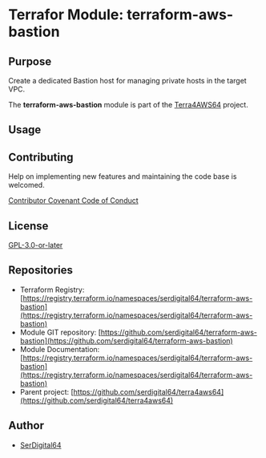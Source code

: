 # Terrafor Module: terraform-aws-bastion

## Purpose

Create a dedicated Bastion host for managing private hosts in the target VPC.

The **terraform-aws-bastion** module is part of the [Terra4AWS64](https://github.com/serdigital64/terra4aws64) project.

## Usage

## Contributing

Help on implementing new features and maintaining the code base is welcomed.

[Contributor Covenant Code of Conduct](https://github.com/serdigital64/terra4aws64/blob/develop/CODE_OF_CONDUCT.md)

## License

[GPL-3.0-or-later](https://www.gnu.org/licenses/gpl-3.0.txt)

## Repositories

- Terraform Registry: [https://registry.terraform.io/namespaces/serdigital64/terraform-aws-bastion](https://registry.terraform.io/namespaces/serdigital64/terraform-aws-bastion)
- Module GIT repository: [https://github.com/serdigital64/terraform-aws-bastion](https://github.com/serdigital64/terraform-aws-bastion)
- Module Documentation: [https://registry.terraform.io/namespaces/serdigital64/terraform-aws-bastion](https://registry.terraform.io/namespaces/serdigital64/terraform-aws-bastion)
- Parent project: [https://github.com/serdigital64/terra4aws64](https://github.com/serdigital64/terra4aws64)

## Author

- [SerDigital64](https://serdigital64.github.io/)
